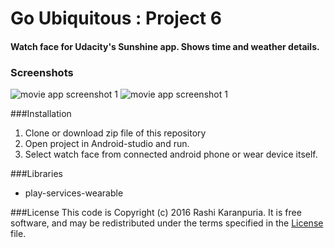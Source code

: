 # Go Ubiquitous : Project 6

#### Watch face for Udacity's Sunshine app. Shows time and weather details.

### Screenshots

<img src="https://github.com/rashikaranpuria/ubiquitous/blob/master/screenshots/unnamed%20(1).png" alt="movie app screenshot 1"/>
<img src="https://github.com/rashikaranpuria/ubiquitous/blob/master/screenshots/unnamed.png" alt="movie app screenshot 1"/>

###Installation
1. Clone or download zip file of this repository
2. Open project in Android-studio and run.
3. Select watch face from connected android phone or wear device itself.

###Libraries
* play-services-wearable

###License
This code is Copyright (c) 2016 Rashi Karanpuria. It is free software, and may be redistributed under the terms specified in the [License](https://github.com/rashikaranpuria/ubiquitous/blob/master/License.md) file.
